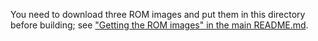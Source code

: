 You need to download three ROM images and put them in this directory before building; see ["Getting the ROM images" in the main README.md](../README.md#getting-the-rom-images).
